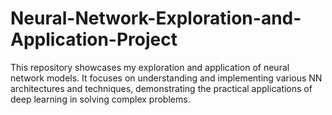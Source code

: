 # Neural-Network-Exploration-and-Application-Project
This repository showcases my exploration and application of neural network models. It focuses on understanding and implementing various NN architectures and techniques, demonstrating the practical applications of deep learning in solving complex problems.

